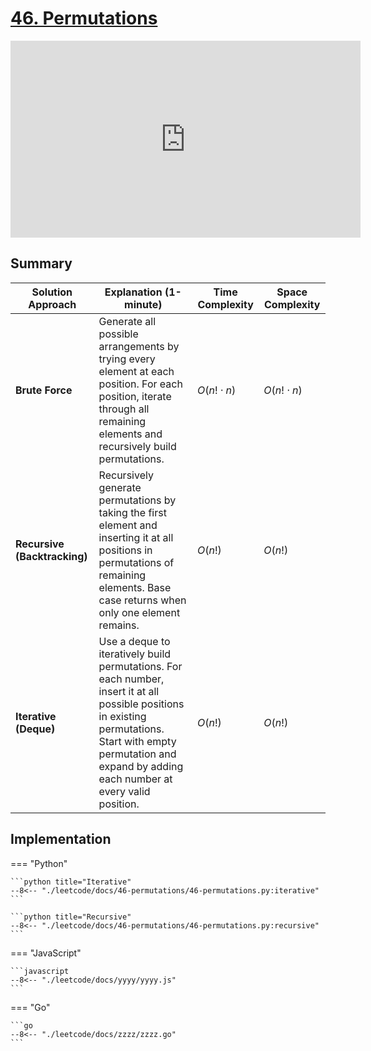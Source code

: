 # [46. Permutations](https://leetcode.com/problems/permutations/description/)

<iframe width="560" height="315" src="https://www.youtube.com/embed/FZe0UqISmUw?si=tx0_65hvOn77Ft3e" title="YouTube video player" frameborder="0" allow="accelerometer; autoplay; clipboard-write; encrypted-media; gyroscope; picture-in-picture; web-share" referrerpolicy="strict-origin-when-cross-origin" allowfullscreen></iframe>

## Summary

| **Solution Approach** | **Explanation (1-minute)** | **Time Complexity** | **Space Complexity** |
| --------------------- | -------------------------- | ------------------- | -------------------- |
| **Brute Force**       | Generate all possible arrangements by trying every element at each position. For each position, iterate through all remaining elements and recursively build permutations. | $O(n! \cdot n)$ | $O(n! \cdot n)$ |
| **Recursive (Backtracking)** | Recursively generate permutations by taking the first element and inserting it at all positions in permutations of remaining elements. Base case returns when only one element remains. | $O(n!)$ | $O(n!)$ |
| **Iterative (Deque)** | Use a deque to iteratively build permutations. For each number, insert it at all possible positions in existing permutations. Start with empty permutation and expand by adding each number at every valid position. | $O(n!)$ | $O(n!)$ |


## Implementation

=== "Python"

    ```python title="Iterative"
    --8<-- "./leetcode/docs/46-permutations/46-permutations.py:iterative"
    ```

    ```python title="Recursive"
    --8<-- "./leetcode/docs/46-permutations/46-permutations.py:recursive"
    ```

=== "JavaScript"

    ```javascript
    --8<-- "./leetcode/docs/yyyy/yyyy.js"
    ```

=== "Go"

    ```go
    --8<-- "./leetcode/docs/zzzz/zzzz.go"
    ```
